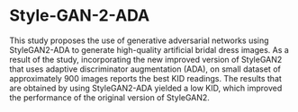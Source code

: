 # Style-GAN-2-ADA

This study proposes the use of generative adversarial networks using StyleGAN2-ADA to generate high-quality artificial bridal dress images. As a result of the study, incorporating the new improved version of StyleGAN2 that uses adaptive discriminator augmentation (ADA), on small dataset of approximately 900 images reports the best KID readings. The results that are obtained by using StyleGAN2-ADA yielded a low KID, which improved the performance of the original version of StyleGAN2.
